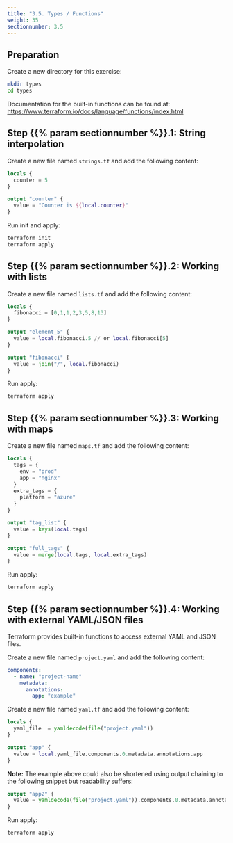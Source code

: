 ```yaml
---
title: "3.5. Types / Functions"
weight: 35
sectionnumber: 3.5
---
```



## Preparation

Create a new directory for this exercise:

```bash
mkdir types
cd types
```

Documentation for the built-in functions can be found at:
https://www.terraform.io/docs/language/functions/index.html


## Step {{% param sectionnumber %}}.1: String interpolation

Create a new file named `strings.tf` and add the following content:

```terraform
locals {
  counter = 5
}

output "counter" {
  value = "Counter is ${local.counter}"
}
```

Run init and apply:

```bash
terraform init
terraform apply
```


## Step {{% param sectionnumber %}}.2: Working with lists

Create a new file named `lists.tf` and add the following content:

```terraform
locals {
  fibonacci = [0,1,1,2,3,5,8,13]
}

output "element_5" {
  value = local.fibonacci.5 // or local.fibonacci[5]
}

output "fibonacci" {
  value = join("/", local.fibonacci)
}
```

Run apply:

```bash
terraform apply
```


## Step {{% param sectionnumber %}}.3: Working with maps

Create a new file named `maps.tf` and add the following content:

```terraform
locals {
  tags = {
    env = "prod"
    app = "nginx"
  }
  extra_tags = {
    platform = "azure"
  }
}

output "tag_list" {
  value = keys(local.tags)
}

output "full_tags" {
  value = merge(local.tags, local.extra_tags)
}
```

Run apply:

```bash
terraform apply
```


## Step {{% param sectionnumber %}}.4: Working with external YAML/JSON files

Terraform provides built-in functions to access external YAML and JSON files.

Create a new file named `project.yaml` and add the following content:

```yaml
components:
  - name: "project-name"
    metadata:
      annotations:
        app: "example"
```

Create a new file named `yaml.tf` and add the following content:

```terraform
locals {
  yaml_file  = yamldecode(file("project.yaml"))
}

output "app" {
  value = local.yaml_file.components.0.metadata.annotations.app
}
```

**Note:** The example above could also be shortened using output chaining to the following snippet
but readability suffers:

```terraform
output "app2" {
  value = yamldecode(file("project.yaml")).components.0.metadata.annotations.app
}
```

Run apply:

```bash
terraform apply
```